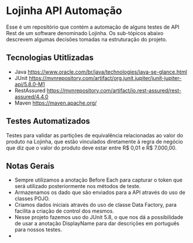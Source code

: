 # Lojinha API Automação

Esse é um repositório que contém a automação de alguns testes de API Rest de um software denominado Lojinha. Os sub-tópicos abaixo descrevem algumas decisões tomadas na estruturação do projeto.

## Tecnologias Utitlizadas

- Java 
  https://www.oracle.com/br/java/technologies/java-se-glance.html
- JUnit
  https://mvnrepository.com/artifact/org.junit.jupiter/junit-jupiter-api/5.8.0-M1
- RestAssured
  https://mvnrepository.com/artifact/io.rest-assured/rest-assured/4.4.0
- Maven
  https://maven.apache.org/

## Testes Automatizados

Testes para validar as partições de equivalência relacionadas ao valor do produto na Lojinha, que estão vinculados diretamente à regra de negócio que diz que o valor do produto deve estar entre R$ 0,01 e R$ 7.000,00.

## Notas Gerais

- Sempre utilizamos a anotação Before Each para capturar o token que será utilizado posteriormente nos métodos de teste.
- Armazenamos os dado que são enviados para a API através do uso de classes POJO.
- Criamos dados iniciais através do uso de classe Data Factory, para facilita a criação de control dos mesmos.
- Nesse projeto fazemos uso do JUnit 5.8, o que nos dá a possibilidade de usar a anotação DisplayName para dar descrições em português para nossos testes.
- 